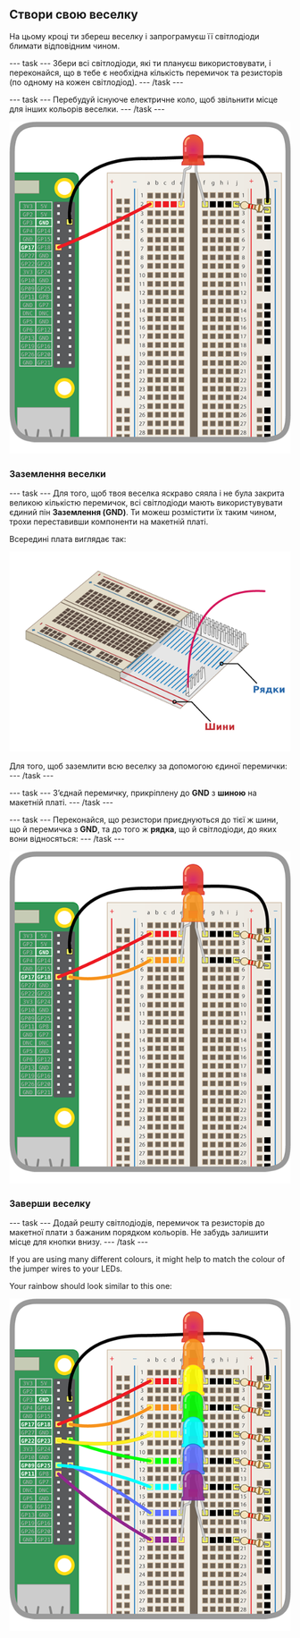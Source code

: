 ## Створи свою веселку

На цьому кроці ти збереш веселку і запрограмуєш її світлодіоди блимати відповідним чином.

\--- task \--- Збери всі світлодіоди, які ти плануєш використовувати, і переконайся, що в тебе є необхідна кількість перемичок та резисторів (по одному на кожен світлодіод). \--- /task \---

\--- task \--- Перебудуй існуюче електричне коло, щоб звільнити місце для інших кольорів веселки. \--- /task \---

![Circuit Rearranged](images/oneled.png)

### Заземлення веселки

\--- task \--- Для того, щоб твоя веселка яскраво сяяла і не була закрита великою кількістю перемичок, всі світлодіоди мають використувувати єдиний пін **Заземлення (GND)**. Ти можеш розмістити їх таким чином, трохи переставивши компоненти на макетній платі.

Всередині плата виглядає так:

![Breadboard Cross-Section](images/breadboardxsection.png)

Для того, щоб заземлити всю веселку за допомогою єдиної перемички: \--- /task \---

\--- task \--- З’єднай перемичку, прикріплену до **GND** з **шиною** на макетній платі. \--- /task \---

\--- task \--- Переконайся, що резистори приєднуються до тієї ж шини, що й перемичка з **GND**, та до того ж **рядка**, що й світлодіоди, до яких вони відносяться: \--- /task \---

![Adding LEDs](images/twoleds.png)

### Заверши веселку

\--- task \--- Додай решту світлодіодів, перемичок та резисторів до макетної плати з бажаним порядком кольорів. Не забудь залишити місце для кнопки внизу. \--- /task \---

If you are using many different colours, it might help to match the colour of the jumper wires to your LEDs.

Your rainbow should look similar to this one:

![Rainbow LEDs](images/rainbowleds.png)